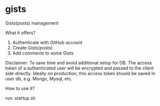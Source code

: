 # gists

Gists(posts) management

What it offers?

  1) Authenticate with GitHub account
  2) Create Gists(posts)
  3) Add comments to some Gists

Disclaimer:
  To save time and avoid additional setup for DB. The access token of a authenticated user will be encrypted and passed to the client side directly.
  Ideally on production, this access token should be saved in user db, e.g. Mongo, Mysql, etc.


How to use it?

  run: startup.sh
